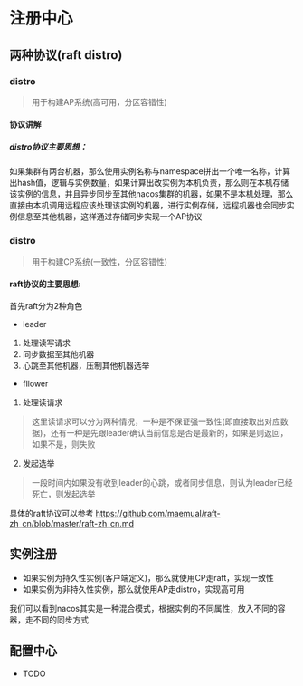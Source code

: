 # 注册中心
## 两种协议(raft distro)
### distro
> 用于构建AP系统(高可用，分区容错性)
#### 协议讲解
##### distro协议主要思想：
如果集群有两台机器，那么使用实例名称与namespace拼出一个唯一名称，计算出hash值，逻辑与实例数量，如果计算出改实例为本机负责，那么则在本机存储该实例的信息，并且异步同步至其他nacos集群的机器，如果不是本机处理，那么直接由本机调用远程应该处理该实例的机器，进行实例存储，远程机器也会同步实例信息至其他机器，这样通过存储同步实现一个AP协议
### distro
> 用于构建CP系统(一致性，分区容错性)
#### raft协议的主要思想:
首先raft分为2种角色
- leader
1. 处理读写请求
2. 同步数据至其他机器
3. 心跳至其他机器，压制其他机器选举
- fllower
1. 处理读请求
>这里读请求可以分为两种情况，一种是不保证强一致性(即直接取出对应数据)，还有一种是先跟leader确认当前信息是否是最新的，如果是则返回，如果不是，则失败
2. 发起选举
> 一段时间内如果没有收到leader的心跳，或者同步信息，则认为leader已经死亡，则发起选举

具体的raft协议可以参考 https://github.com/maemual/raft-zh_cn/blob/master/raft-zh_cn.md

## 实例注册
- 如果实例为持久性实例(客户端定义)，那么就使用CP走raft，实现一致性
- 如果实例为非持久性实例，那么就使用AP走distro，实现高可用

我们可以看到nacos其实是一种混合模式，根据实例的不同属性，放入不同的容器，走不同的同步方式

## 配置中心
 - TODO